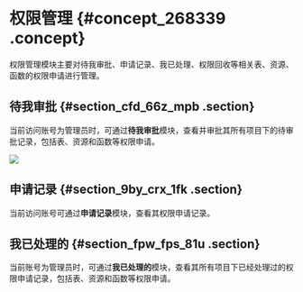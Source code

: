 # 权限管理 {#concept_268339 .concept}

权限管理模块主要对待我审批、申请记录、我已处理、权限回收等相关表、资源、函数的权限申请进行管理。

## 待我审批 {#section_cfd_66z_mpb .section}

当前访问账号为管理员时，可通过**待我审批**模块，查看并审批其所有项目下的待审批记录，包括表、资源和函数等权限申请。

![](http://static-aliyun-doc.oss-cn-hangzhou.aliyuncs.com/assets/img/221536/155840494147629_zh-CN.png)

## 申请记录 {#section_9by_crx_1fk .section}

当前访问账号可通过**申请记录**模块，查看其权限申请记录。

## 我已处理的 {#section_fpw_fps_81u .section}

当前账号为管理员时，可通过**我已处理的**模块，查看其所有项目下已经处理过的权限申请记录，包括表、资源和函数等权限申请。

